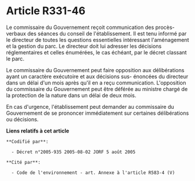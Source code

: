 # Article R331-46

Le commissaire du Gouvernement reçoit communication des procès-verbaux des séances du conseil de l'établissement. Il est tenu
informé par le directeur de toutes les questions essentielles intéressant l'aménagement et la gestion du parc. Le directeur
doit lui adresser les décisions réglementaires et celles énumérées, le cas échéant, par le décret classant le parc.

Le commissaire du Gouvernement peut faire opposition aux délibérations ayant un caractère exécutoire et aux décisions sus-
énoncées du directeur dans un délai d'un mois après qu'il en a reçu communication. L'opposition du commissaire du
Gouvernement peut être déférée au ministre chargé de la protection de la nature dans un délai de deux mois.

En cas d'urgence, l'établissement peut demander au commissaire du Gouvernement de se prononcer immédiatement sur certaines
délibérations ou décisions.

**Liens relatifs à cet article**

	**Codifié par**:

	  - Décret n°2005-935 2005-08-02 JORF 5 août 2005

	**Cité par**:

	  - Code de l'environnement - art. Annexe à l'article R583-4 (V)

